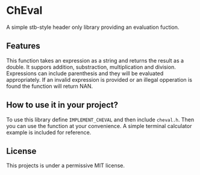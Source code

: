 # ChEval
A simple stb-style header only library providing an evaluation fuction.

## Features
This function takes an expression as a string and returns the result as a double.
It suppors addition, substraction, multiplication and division.
Expressions can include parenthesis and they will be evaluated appropriately.
If an invalid expression is provided or an illegal opperation is found the function
will return NAN.
## How to use it in your project?
To use this library define `IMPLEMENT_CHEVAL` and then include `cheval.h`.
Then you can use the function at your convenience.
A simple terminal calculator example is included for reference.
## License
This projects is under a permissive MIT license.

